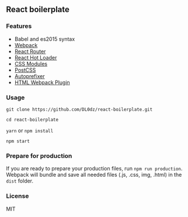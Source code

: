 ## React boilerplate

### Features

- Babel and es2015 syntax
- [Webpack](https://www.npmjs.com/package/webpack)
- [React Router](https://www.npmjs.com/package/react-router)
- [React Hot Loader](https://github.com/gaearon/react-hot-loader)
- [CSS Modules](https://github.com/css-modules/css-modules)
- [PostCSS](https://github.com/postcss/postcss)
- [Autoprefixer](https://github.com/postcss/autoprefixer)
- [HTML Webpack Plugin](https://github.com/ampedandwired/html-webpack-plugin)


### Usage

`git clone https://github.com/DL0dz/react-boilerplate.git`

`cd react-boilerplate`

`yarn` or `npm install`

`npm start`


### Prepare for production

If you are ready to prepare your production files, run `npm run production`. Webpack will bundle and save all needed files (.js, .css, img, .html) in the `dist` folder.


### License

MIT
